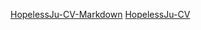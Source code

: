 [HopelessJu-CV-Markdown](https://HopelessJu.github.io/rsschool-cv/cv)
[HopelessJu-CV](https://HopelessJu.github.io/rsschool-cv/)

